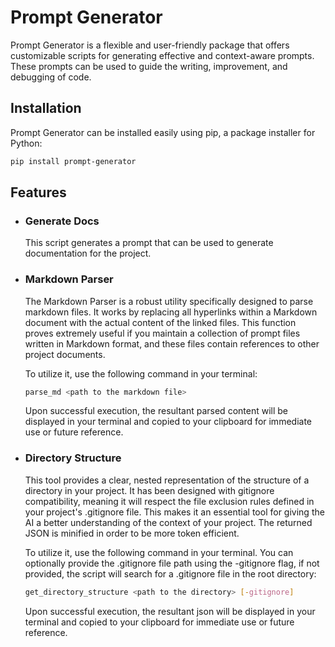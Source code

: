 # Prompt Generator

Prompt Generator is a flexible and user-friendly package that offers customizable scripts for generating effective and
context-aware prompts. These prompts can be used to guide the writing, improvement, and debugging of code.

## Installation

Prompt Generator can be installed easily using pip, a package installer for Python:

```bash
pip install prompt-generator
```

## Features

- ### Generate Docs

  This script generates a prompt that can be used to generate documentation for the project.

- ### Markdown Parser

  The Markdown Parser is a robust utility specifically designed to parse markdown files. It works by replacing all
  hyperlinks within a Markdown document with the actual content of the linked files. This function proves extremely
  useful if you maintain a collection of prompt files written in Markdown format, and these files contain references to
  other project documents.

  To utilize it, use the following command in your terminal:

  ```bash
  parse_md <path to the markdown file>
  ```

  Upon successful execution, the resultant parsed content will be displayed in your terminal and copied to your
  clipboard for immediate use or future reference.

- ### Directory Structure

  This tool provides a clear, nested representation of the structure of a directory in your project. It has been
  designed with gitignore compatibility, meaning it will respect the file exclusion rules defined in your project's
  .gitignore file. This makes it an essential tool for giving the AI a better understanding of the context of your
  project. The returned JSON is minified in order to be more token efficient.

  To utilize it, use the following command in your terminal. You can optionally provide the .gitignore file path using
  the -gitignore flag, if not provided, the script will search for a .gitignore file in the root directory:

  ```bash
  get_directory_structure <path to the directory> [-gitignore]
  ```

  Upon successful execution, the resultant json will be displayed in your terminal and copied to your
  clipboard for immediate use or future reference.
